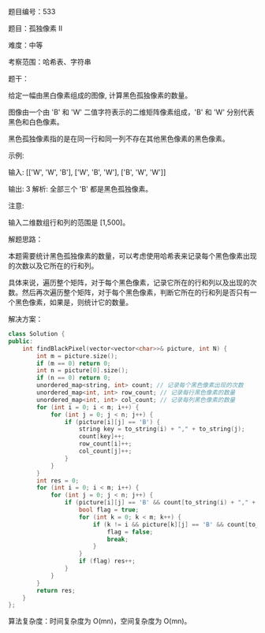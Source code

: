 题目编号：533

题目：孤独像素 II

难度：中等

考察范围：哈希表、字符串

题干：

给定一幅由黑白像素组成的图像, 计算黑色孤独像素的数量。

图像由一个由 'B' 和 'W' 二值字符表示的二维矩阵像素组成，'B' 和 'W' 分别代表黑色和白色像素。

黑色孤独像素指的是在同一行和同一列不存在其他黑色像素的黑色像素。

示例:

输入: 
[['W', 'W', 'B'],
 ['W', 'B', 'W'],
 ['B', 'W', 'W']]

输出: 3
解析: 全部三个 'B' 都是黑色孤独像素。

注意:

输入二维数组行和列的范围是 [1,500]。

解题思路：

本题需要统计黑色孤独像素的数量，可以考虑使用哈希表来记录每个黑色像素出现的次数以及它所在的行和列。

具体来说，遍历整个矩阵，对于每个黑色像素，记录它所在的行和列以及出现的次数。然后再次遍历整个矩阵，对于每个黑色像素，判断它所在的行和列是否只有一个黑色像素，如果是，则统计它的数量。

解决方案：

```cpp
class Solution {
public:
    int findBlackPixel(vector<vector<char>>& picture, int N) {
        int m = picture.size();
        if (m == 0) return 0;
        int n = picture[0].size();
        if (n == 0) return 0;
        unordered_map<string, int> count; // 记录每个黑色像素出现的次数
        unordered_map<int, int> row_count; // 记录每行黑色像素的数量
        unordered_map<int, int> col_count; // 记录每列黑色像素的数量
        for (int i = 0; i < m; i++) {
            for (int j = 0; j < n; j++) {
                if (picture[i][j] == 'B') {
                    string key = to_string(i) + "," + to_string(j);
                    count[key]++;
                    row_count[i]++;
                    col_count[j]++;
                }
            }
        }
        int res = 0;
        for (int i = 0; i < m; i++) {
            for (int j = 0; j < n; j++) {
                if (picture[i][j] == 'B' && count[to_string(i) + "," + to_string(j)] == N && row_count[i] == N && col_count[j] == N) {
                    bool flag = true;
                    for (int k = 0; k < m; k++) {
                        if (k != i && picture[k][j] == 'B' && count[to_string(k) + "," + to_string(j)] == N) {
                            flag = false;
                            break;
                        }
                    }
                    if (flag) res++;
                }
            }
        }
        return res;
    }
};
```

算法复杂度：时间复杂度为 O(mn)，空间复杂度为 O(mn)。